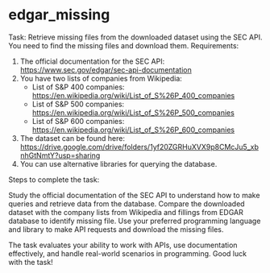 # edgar_missing
Task: Retrieve missing files from the downloaded dataset using the SEC API.
You need to find the missing files and download them.
Requirements:
1. The official documentation for the SEC API: https://www.sec.gov/edgar/sec-api-documentation
2. You have two lists of companies from Wikipedia:
   - List of S&P 400 companies: https://en.wikipedia.org/wiki/List_of_S%26P_400_companies
   - List of S&P 500 companies: https://en.wikipedia.org/wiki/List_of_S%26P_500_companies
   - List of S&P 600 companies: https://en.wikipedia.org/wiki/List_of_S%26P_600_companies
3. The dataset can be found here: https://drive.google.com/drive/folders/1yf20ZGRHuXVX9p8CMcJu5_xbnhGtNmtY?usp=sharing
4. You can use alternative libraries for querying the database.

Steps to complete the task:

Study the official documentation of the SEC API to understand how to make queries and retrieve data from the database.
Compare the downloaded dataset with the company lists from Wikipedia and fillings from EDGAR database to identify missing file.
Use your preferred programming language and library to make API requests and download the missing files.

The task evaluates your ability to work with APIs, use documentation effectively, and handle real-world scenarios in programming. Good luck with the task! 
